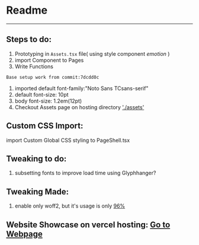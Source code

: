 # Readme
---

## Steps to do:
1. Prototyping in `Assets.tsx` file( using style component *emotion* )
2. import Component to Pages
3. Write Functions


`Base setup work from commit:7dcdd0c`
1. imported default font-family:"Noto Sans TCsans-serif"
2. default font-size: 10pt
3. body font-size: 1.2em(12pt)
4. Checkout Assets page on hosting directory ['./assets'](https://foober-search-v1.vercel.app/assets)

## Custom CSS Import:
import Custom Global CSS styling  to PageShell.tsx

## Tweaking to do:
1. subsetting fonts to improve load time using Glyphhanger?

## Tweaking Made:
1. enable only woff2, but it's usage is only [96%](https://caniuse.com/woff2)

Website Showcase on vercel hosting: [Go to Webpage](https://foober-search-v1.vercel.app/)
---
